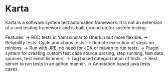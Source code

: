 # Karta
Karta is a software system test automation framework.
It is not an extension of a unit testing framework and is built ground up for system testing.

Features:
-> BDD tests in Yaml similar to Gherkin but more flexible.
-> Reliability tests: Cycle and chaos tests.
-> Remote execution of steps on minions.
-> Run with JRE, no need for JDK or maven to run tests.
-> Plugin system for creating custom test case source parsing, step running, test data sources, test event listeners.
-> Tag based categorization of tests.
-> Rest server to run tests in an adhoc manner.
-> Annotation based java tests cases.